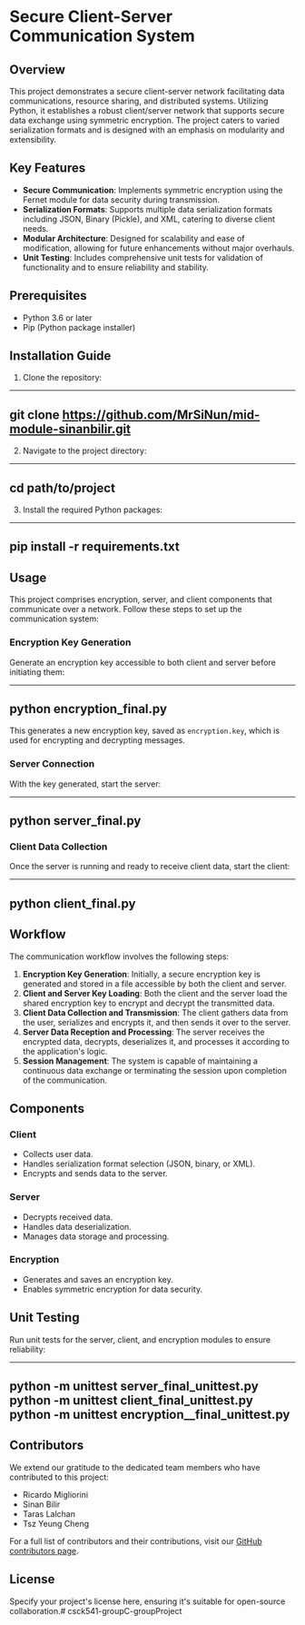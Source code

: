 # Secure Client-Server Communication System

## Overview

This project demonstrates a secure client-server network facilitating data communications, resource sharing, and distributed systems. Utilizing Python, it establishes a robust client/server network that supports secure data exchange using symmetric encryption. The project caters to varied serialization formats and is designed with an emphasis on modularity and extensibility.

## Key Features

- **Secure Communication**: Implements symmetric encryption using the Fernet module for data security during transmission.
- **Serialization Formats**: Supports multiple data serialization formats including JSON, Binary (Pickle), and XML, catering to diverse client needs.
- **Modular Architecture**: Designed for scalability and ease of modification, allowing for future enhancements without major overhauls.
- **Unit Testing**: Includes comprehensive unit tests for validation of functionality and to ensure reliability and stability.

## Prerequisites

- Python 3.6 or later
- Pip (Python package installer)

## Installation Guide

1. Clone the repository:

---------------------------------------------------
  git clone https://github.com/MrSiNun/mid-module-sinanbilir.git
---------------------------------------------------

2. Navigate to the project directory:

---------------------------------------------------
cd path/to/project
---------------------------------------------------

3. Install the required Python packages:

---------------------------------------------------
pip install -r requirements.txt
---------------------------------------------------

## Usage
This project comprises encryption, server, and client components that communicate over a network. Follow these steps to set up the communication system:

### Encryption Key Generation
Generate an encryption key accessible to both client and server before initiating them:

---------------------------------------------------
python encryption_final.py
---------------------------------------------------

This generates a new encryption key, saved as `encryption.key`, which is used for encrypting and decrypting messages.

### Server Connection
With the key generated, start the server:

---------------------------------------------------
python server_final.py
---------------------------------------------------

### Client Data Collection
Once the server is running and ready to receive client data, start the client:

---------------------------------------------------
python client_final.py
---------------------------------------------------

## Workflow

The communication workflow involves the following steps:

1. **Encryption Key Generation**: Initially, a secure encryption key is generated and stored in a file accessible by both the client and server.
2. **Client and Server Key Loading**: Both the client and the server load the shared encryption key to encrypt and decrypt the transmitted data.
3. **Client Data Collection and Transmission**: The client gathers data from the user, serializes and encrypts it, and then sends it over to the server.
4. **Server Data Reception and Processing**: The server receives the encrypted data, decrypts, deserializes it, and processes it according to the application's logic.
5. **Session Management**: The system is capable of maintaining a continuous data exchange or terminating the session upon completion of the communication.

## Components

### Client

- Collects user data.
- Handles serialization format selection (JSON, binary, or XML).
- Encrypts and sends data to the server.

### Server

- Decrypts received data.
- Handles data deserialization.
- Manages data storage and processing.

### Encryption

- Generates and saves an encryption key.
- Enables symmetric encryption for data security.


## Unit Testing
Run unit tests for the server, client, and encryption modules to ensure reliability:

---------------------------------------------------
python -m unittest server_final_unittest.py
python -m unittest client_final_unittest.py
python -m unittest encryption__final_unittest.py
---------------------------------------------------

## Contributors
We extend our gratitude to the dedicated team members who have contributed to this project:

- Ricardo Migliorini
- Sinan Bilir
- Taras Lalchan
- Tsz Yeung Cheng

For a full list of contributors and their contributions, visit our [GitHub contributors page](https://github.com/MrSiNun/mid-module-sinanbilir.git/contributors).


## License
Specify your project's license here, ensuring it's suitable for open-source collaboration.# csck541-groupC-groupProject
